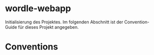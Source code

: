 # wordle-webapp

Initialisierung des Projektes. Im folgenden Abschnitt ist der Convention-Guide für dieses Projekt angegeben.

# Conventions